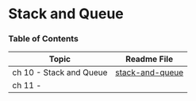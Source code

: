 # Stack and Queue

### Table of Contents

| Topic | Readme File |
|---|---|
| ch 10 - Stack and Queue | [stack-and-queue](./readme/ch10.md) |
| ch 11 -  | [](./readme/ch11.md) |
